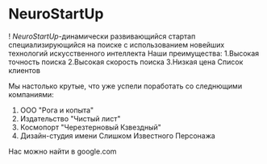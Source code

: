 # NeuroStartUp
! [](https://netology-code.github.io/git-homeworks/introduction/assets/logo.png)
*NeuroStartUp*-динамически развивающийся стартап специализирующийся на  поиске с использованием новейших технологий искусственного интеллекта
Наши преимущества:
1.Высокая точность поиска
2.Высокая скорость поиска
3.Низкая цена
Список клиентов

Мы настолько крутые, что уже 
успели поработать со 
следнющими компаниями:
1. ООО "Рога и копыта"
2. Издательство "Чистый лист"
3. Космопорт "Черезтерновый Кзвездный"
4. Дизайн-студия имени Слишком Известного Персонажа

Нас можно найти в google.com

